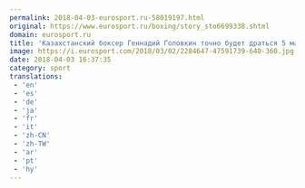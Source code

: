 ```yaml
---
permalink: 2018-04-03-eurosport.ru-58019197.html
original: https://www.eurosport.ru/boxing/story_sto6699338.shtml
domain: eurosport.ru
title: 'Казахстанский боксер Геннадий Головкин точно будет драться 5 мая, но соперник пока не определен'
image: https://i.eurosport.com/2018/03/02/2284647-47591739-640-360.jpg
date: 2018-04-03 16:37:35
category: sport
translations: 
 - 'en'
 - 'es'
 - 'de'
 - 'ja'
 - 'fr'
 - 'it'
 - 'zh-CN'
 - 'zh-TW'
 - 'ar'
 - 'pt'
 - 'hy'
---
```


